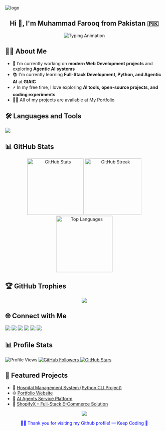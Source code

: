 <!-- Banner -->
![logo](https://github.com/Muhammad-Fraooq/Muhammad_Farooq/blob/main/logo.png)

<!-- Main Heading -->
<h2 align="center">Hi 👋, I'm Muhammad Farooq from Pakistan 🇵🇰</h2>

<!-- Animated Typing Heading -->
<p align="center">
  <img src="https://readme-typing-svg.herokuapp.com?font=Fira+Code&size=22&pause=1000&color=0E75B6&center=true&vCenter=true&width=650&lines=🌟+Frontend+Developer;🌍+Exploring+Full-Stack+%26+Agentic+AI;💡+Future+Agentic+AI+Engineer+🚀" alt="Typing Animation"/>
</p>

## 👨‍💻 About Me  

- 🔭 I’m currently working on **modern Web Development projects** and exploring **Agentic AI systems**  
- 📚 I'm currently learning **Full-Stack Development, Python, and Agentic AI** at **GIAIC**  
- ⚡ In my free time, I love exploring **AI tools, open-source projects, and coding experiments**
- 👨‍💻 All of my projects are available at [My Portfolio](https://porfolio-milestone-2-pk.vercel.app/)  

## 🛠️ Languages and Tools

<p align="left">  
  <img src="https://skillicons.dev/icons?i=html,css,js,ts,react,nextjs,tailwind,python,git,github,vscode,figma,nodejs,express,mongodb,fastapi,postman" />  
</p>  

## 📊 GitHub Stats  

<p align="center">  
  <img src="https://github-readme-stats.vercel.app/api?username=Muhammad-Fraooq&show_icons=true&theme=tokyonight" alt="GitHub Stats" height="180"/>  
  <img src="https://github-readme-streak-stats.herokuapp.com/?user=Muhammad-Fraooq&theme=tokyonight" alt="GitHub Streak" height="180"/>  
  <img src="https://github-readme-stats.vercel.app/api/top-langs/?username=Muhammad-Fraooq&layout=compact&theme=tokyonight" alt="Top Languages" height="180"/>  
</p>  

## 🏆 GitHub Trophies  

<p align="center">  
  <img src="https://github-profile-trophy.vercel.app/?username=Muhammad-Fraooq&theme=tokyonight&no-frame=true&row=1&column=8" />  
</p>  

## 🌐 Connect with Me  

<p align="left">  
  <a href="mailto:muhammad888xyz@gmail.com"><img src="https://img.shields.io/badge/Gmail-D14836?style=for-the-badge&logo=gmail&logoColor=white"></a>  
  <a href="https://github.com/Muhammad-Fraooq"><img src="https://img.shields.io/badge/GitHub-100000?style=for-the-badge&logo=github&logoColor=white"></a>  
  <a href="https://www.linkedin.com/in/muhammad-farooq-developer"><img src="https://img.shields.io/badge/LinkedIn-0077B5?style=for-the-badge&logo=linkedin&logoColor=white"></a>  
  <a href="https://twitter.com/Muhammaddev2007"><img src="https://img.shields.io/badge/Twitter-1DA1F2?style=for-the-badge&logo=twitter&logoColor=white"></a>  
  <a href="https://facebook.com/muhammad.farooq.2007"><img src="https://img.shields.io/badge/Facebook-1877F2?style=for-the-badge&logo=facebook&logoColor=white"></a>  
  <a href="https://medium.com/@muhammadfarooqdev"><img src="https://img.shields.io/badge/Medium-000000?style=for-the-badge&logo=medium&logoColor=white"></a>  
</p>  

## 📊 Profile Stats  

<p align="left">
  <img src="https://komarev.com/ghpvc/?username=Muhammad-Fraooq&label=Profile%20Views&color=blueviolet&style=for-the-badge" alt="Profile Views" />
  
  <a href="https://github.com/Muhammad-Fraooq?tab=followers">
    <img src="https://img.shields.io/github/followers/Muhammad-Fraooq?label=Followers&style=for-the-badge&color=0e75b6" alt="GitHub Followers" />
  </a>
  
  <a href="https://github.com/Muhammad-Fraooq?tab=repositories">
    <img src="https://img.shields.io/github/stars/Muhammad-Fraooq?label=Stars&style=for-the-badge&color=yellow" alt="GitHub Stars" />
  </a>
</p>


## 🚀 Featured Projects  

- 🏥 [Hospital Management System (Python CLI Project)](https://github.com/Muhammad-Fraooq/hospital_management_system)  
- 🌐 [Portfolio Website](https://porfolio-milestone-2-pk.vercel.app/)  
- 🧠 [AI Agents Service Platform](https://agentia-world-by-muhammad.vercel.app/)
- 🛒 [ShopifyX – Full-Stack E-Commerce Solution](https://full-stack-ecommerce-website-seven.vercel.app/)


<!-- Animated Footer -->
<p align="center">
  <img src="https://capsule-render.vercel.app/api?type=waving&color=0e75b6&height=120&section=footer"/>
</p>

<!-- Thank You (bounce left ↔ right) -->
<center><p style="color:blue">🙏✨ Thank you for visiting my Github profile! — Keep Coding 🚀</p></center>
